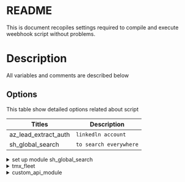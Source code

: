 # README
This is document recopiles settings required to compile and execute weebhook script without problems.

# Description
All variables and comments are described below

## Options
This table show detailed options related about script

| Titles		| Description       	   |
| ------ 		| ------ 		   |
|  az_lead_extract_auth | `linkedln account`       | 
|  sh_global_search	| `to search everywhere` |

<details><summary>set up  module sh_global_search</summary> 

```sh
https://www.youtube.com/watch?v=rbkWI9j0XN0
```

```sh
https://www.youtube.com/watch?v=fjXGrHcR1X0&list=PL-zDV7_rrd2onNkmb5weffcFiGQxWynaT
```	
</details>

<details><summary>tmx_fleet</summary>
	
>TMX Drivers Module, Mexican Module
>Techn.158
>Q.4558.abc	

</details>

<details><summary>custom_api_module</summary>	
	
`It brings customers from PP, into contacts module`
`Before install requires:` 
`Go to:` 

```sh
sudo nano /etc/odoo-server.conf
```

`then set or add(if not exists)at the end of the file the line:`

```sh	
limit_time_real = 1800
```

`That will allow a proccess be active for max: 30minutes(1800 seconds)`
`After install it, Requires go to: Settings/API Token/ and enter`
`Custom URL:`

```sh	
https://api1-tmx.app.portpro.io/v1/customer/
```


API Token: token(kind of token is beared but bearer word is not required)
After that requires go to Settings/Technical/Automation/Scheduled Actions
, and the action: "Automatic GET Request : Every 1 days run get request."will be created automatically by the installation process` 
</details>
